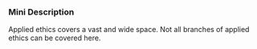 ### Mini Description

Applied ethics covers a vast and wide space. Not all branches of applied ethics can be covered here.
